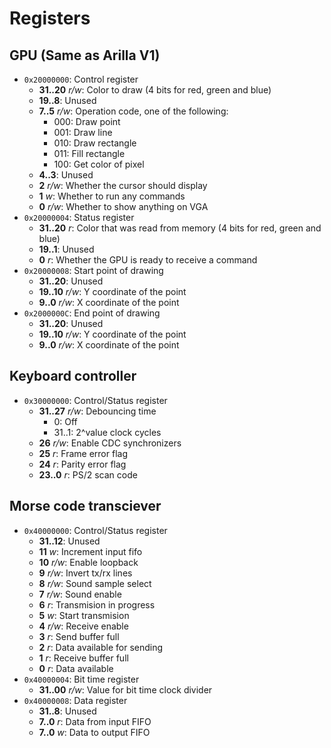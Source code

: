 # Registers

## GPU (Same as Arilla V1)

- `0x20000000`: Control register
    - **31..20** *r/w*: Color to draw (4 bits for red, green and blue)
    - **19..8**: Unused
    - **7..5** *r/w*: Operation code, one of the following:
        - 000: Draw point
        - 001: Draw line
        - 010: Draw rectangle
        - 011: Fill rectangle
        - 100: Get color of pixel
    - **4..3**: Unused
    - **2** *r/w*: Whether the cursor should display 
    - **1** *w*: Whether to run any commands
    - **0** *r/w*: Whether to show anything on VGA
- `0x20000004`: Status register
    - **31..20** *r*: Color that was read from memory (4 bits for red, green and blue)
    - **19..1**: Unused
    - **0** *r*: Whether the GPU is ready to receive a command
- `0x20000008`: Start point of drawing
    - **31..20**: Unused
    - **19..10** *r/w*: Y coordinate of the point
    - **9..0** *r/w*: X coordinate of the point
- `0x2000000C`: End point of drawing
    - **31..20**: Unused
    - **19..10** *r/w*: Y coordinate of the point
    - **9..0** *r/w*: X coordinate of the point

## Keyboard controller

- `0x30000000`: Control/Status register
  - **31..27** *r/w*: Debouncing time
    - 0: Off
    - 31..1: 2^value clock cycles
  - **26** *r/w*: Enable CDC synchronizers
  - **25** *r*: Frame error flag
  - **24** *r*: Parity error flag
  - **23..0** *r*: PS/2 scan code

## Morse code transciever

- `0x40000000`: Control/Status register
  - **31..12**: Unused
  - **11** *w*: Increment input fifo
  - **10** *r/w*: Enable loopback
  - **9** *r/w*: Invert tx/rx lines
  - **8** *r/w*: Sound sample select
  - **7** *r/w*: Sound enable
  - **6** *r*: Transmision in progress
  - **5** *w*: Start transmision
  - **4** *r/w*: Receive enable
  - **3** *r*: Send buffer full
  - **2** *r*: Data available for sending
  - **1** *r*: Receive buffer full
  - **0** *r*: Data available
- `0x40000004`: Bit time register
  - **31..00** *r/w*: Value for bit time clock divider
- `0x40000008`: Data register
  - **31..8**: Unused
  - **7..0** *r*: Data from input FIFO
  - **7..0** *w*: Data to output FIFO